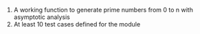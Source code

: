 1. A working function to generate prime numbers from 0 to n with asymptotic analysis
2. At least 10 test cases defined for the module

